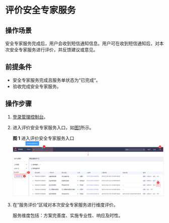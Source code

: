# 评价安全专家服务<a name="ses_01_0048"></a>

## 操作场景<a name="section36667401202429"></a>

安全专家服务完成后，用户会收到短信通知信息。用户可在收到短信通知后，对本次安全专家服务进行评价，并反馈建议或意见。

## 前提条件<a name="section64695583202444"></a>

-   安全专家服务完成且服务单状态为“已完成“。
-   验收完成安全专家服务。

## 操作步骤<a name="section2756238314925"></a>

1.  [登录管理控制台](https://console.huaweicloud.com/?locale=zh-cn)。
2.  进入评价安全专家服务入口，如[图1](#zh-cn_topic_0120428366_fig17532142516127)所示。

    **图 1**  进入评价安全专家服务入口<a name="zh-cn_topic_0120428366_fig17532142516127"></a>  
    ![](figures/进入评价安全专家服务入口.png "进入评价安全专家服务入口")

3.  在“服务评价“区域对本次安全专家服务进行维度评价。

    服务维度包括：方案完善度、实施专业性、响应及时性。


